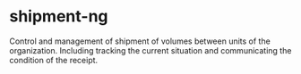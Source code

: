 # shipment-ng
Control and management of shipment of volumes between units of the organization. Including tracking the current situation and communicating the condition of the receipt.
